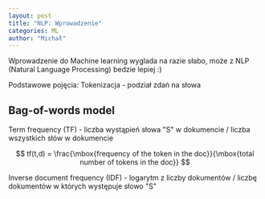 ```yaml
---
layout: post
title: "NLP: Wprowadzenie"
categories: ML
author: "Michał"
---
```


Wprowadzenie do Machine learning wyglada na razie słabo, może z NLP (Natural Language Processing) bedzie lepiej :)

Podstawowe pojęcia:
Tokenizacja - podział zdań na słowa

## Bag-of-words model

Term frequency (TF) - liczba wystąpień słowa "S" w dokumencie / liczba wszystkich słów w dokumencie

$$
tf(t,d) = \frac{\mbox{frequency of the token in the doc}}{\mbox{total number of tokens in the doc}} 
$$

Inverse document frequency (IDF) - logarytm z liczby dokumentów / liczbę dokumentów w których występuje słowo "S"
